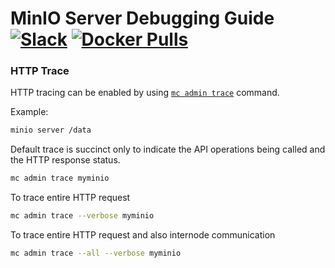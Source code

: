 # MinIO Server Debugging Guide [![Slack](https://slack.min.io/slack?type=svg)](https://slack.min.io) [![Docker Pulls](https://img.shields.io/docker/pulls/minio/minio.svg?maxAge=604800)](https://hub.docker.com/r/minio/minio/)

### HTTP Trace
HTTP tracing can be enabled by using [`mc admin trace`](https://github.com/minio/mc/blob/master/docs/minio-admin-complete-guide.md#command-trace---display-minio-server-http-trace) command.

Example:
```sh
minio server /data
```

Default trace is succinct only to indicate the API operations being called and the HTTP response status.
```sh
mc admin trace myminio
```

To trace entire HTTP request
```sh
mc admin trace --verbose myminio
```

To trace entire HTTP request and also internode communication
```sh
mc admin trace --all --verbose myminio
```

